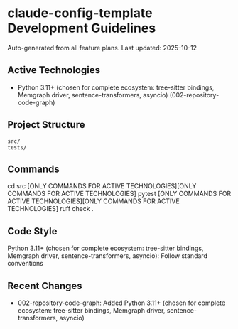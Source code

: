 # claude-config-template Development Guidelines

Auto-generated from all feature plans. Last updated: 2025-10-12

## Active Technologies
- Python 3.11+ (chosen for complete ecosystem: tree-sitter bindings, Memgraph driver, sentence-transformers, asyncio) (002-repository-code-graph)

## Project Structure
```
src/
tests/
```

## Commands
cd src [ONLY COMMANDS FOR ACTIVE TECHNOLOGIES][ONLY COMMANDS FOR ACTIVE TECHNOLOGIES] pytest [ONLY COMMANDS FOR ACTIVE TECHNOLOGIES][ONLY COMMANDS FOR ACTIVE TECHNOLOGIES] ruff check .

## Code Style
Python 3.11+ (chosen for complete ecosystem: tree-sitter bindings, Memgraph driver, sentence-transformers, asyncio): Follow standard conventions

## Recent Changes
- 002-repository-code-graph: Added Python 3.11+ (chosen for complete ecosystem: tree-sitter bindings, Memgraph driver, sentence-transformers, asyncio)

<!-- MANUAL ADDITIONS START -->
<!-- MANUAL ADDITIONS END -->